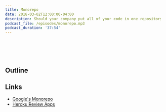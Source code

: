 ```yaml
---
title: Monorepo
date: 2018-03-02T12:00:00-04:00
description: Should your company put all of your code in one repository? What are the advantages and disadvantages of one vs. many source code repositories?
podcast_file: /episodes/monorepo.mp3
podcast_duration: '37:54'
---
```


# &nbsp;

## Outline



## Links

* [Google's Monorepo](https://cacm.acm.org/magazines/2016/7/204032-why-google-stores-billions-of-lines-of-code-in-a-single-repository/fulltext)
* [Heroku Review Apps](https://devcenter.heroku.com/articles/github-integration-review-apps)
